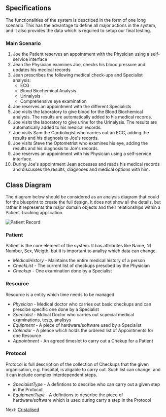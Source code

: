 Specifications
--------------
The functionalities of the system is described in the form of one long scenario. This has the advantage to define all major actions in the system, and it also provides the data which is required to setup our final testing. 

### Main Scenario

1. Joe the Patient reserves an appointment with the Physician using a self-service interface
2. Jean the Physician examines Joe, checks his blood pressure and updates his medical records
3. Jean prescribes the following medical check-ups and Specialist analysis:
   * ECG
   * Blood Biochemical Analysis
   * Urinalysis
   * Comprehensive eye examination
4. Joe reserves an appointment with the different Specialists
5. Joe visits the laboratory to give blood for the Blood Biochemical analysis. The results are automatically added to his medical records.
6. Joe visits the laboratory to give urine for the Urinalysis. The results are automatically added to his medical records.
7. Joe visits Sam the Cardiologist who carries out an ECG, adding the results and his diagnosis to Joe's records.
8. Joe visits Steve the Optometrist who examines his eye, adding the results and his diagnosis to Joe's records.
9. Joe reserves an appointment with his Physician using a self-service interface.
10. During Joe's appointment Jean accesses and reads his medical records and discusses the results, diagnoses and medical options with him.


Class Diagram
-------------
The diagram below should be considered as an analysis diagram that could for the blueprint to create the full design. It does not show all the details, but rather it represents the major domain objects and their relationships within a Patient Tracking application.

![Patient Record](https://api.genmymodel.com/projects/_Tz-G0C9QEeSxYsF3O4XI1g/diagrams/_Tz-t4i9QEeSxYsF3O4XI1g/svg)


### Patient
Patient is the core element of the system. It has attributes like Name, NI Number, Sex, Weigth, but it is important to analisy which data can change.

- *MedicalHistory* - Maintains the entire medical history of a person
- *CheckList* - The current list of checkups prescbed by the Physician
- *Checkup* - One examination done by a Specialist

### Resource
Resource is a entity which time needs to be managed

- *Physician* - Medical doctor who carries out basic checkups and can prescibe specific one done by a Specialist
- *Specialist* - Mdical Doctor who carries out scpecial medical examinations, tests, analisys
- *Equipment* - A piece of hardware/software used by a Specialist
- *Calendar* - A pleace which holds the ordered list of Appointments for one Resource
- *Appointment* - An agreed timeslot to carry out a Chekup for a Patient

### Protocol
Protocol is full description of the collection of Checkups that the given organisation, e.g. hospital, is aligable to carry out. Such list can change, and it can include complex interdependent steps.

- *SpecialistType* - A defintions to describe who can carry out a given step in the Protocol
- *EquipmentType* - A defintions to describe the piece of hardware/software which is used during carry a step in the Protocol

Next: [Cristalised](Patient-Tracking-Cristalised)